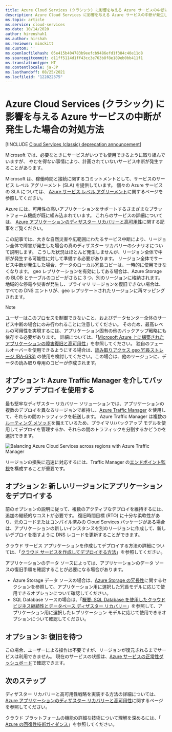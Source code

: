 ```yaml
---
title: Azure Cloud Services (クラシック) に影響を与える Azure サービスの中断に対処する
description: Azure Cloud Services に影響を与える Azure サービスの中断が発生した場合の対処方法について説明します。
ms.topic: article
ms.service: cloud-services
ms.date: 10/14/2020
author: hirenshah1
ms.author: hirshah
ms.reviewer: mimckitt
ms.custom: ''
ms.openlocfilehash: 05e415b404783b9eefcb9486efd1f384c40e11d8
ms.sourcegitcommit: d11ff5114d1ff43cc3e763b8f8e189eb0bb411f1
ms.translationtype: HT
ms.contentlocale: ja-JP
ms.lasthandoff: 08/25/2021
ms.locfileid: "122822375"
---
```

# <a name="what-to-do-in-the-event-of-an-azure-service-disruption-that-impacts-azure-cloud-services-classic"></a>Azure Cloud Services (クラシック) に影響を与える Azure サービスの中断が発生した場合の対処方法

[!INCLUDE [Cloud Services (classic) deprecation announcement](includes/deprecation-announcement.md)]

Microsoft では、必要なときにサービスがいつでも使用できるように取り組んでいますが、 やむを得ない事情により、計画されていないサービス中断が発生することがあります。

Microsoft は、稼働時間と接続に関するコミットメントとして、サービスのサービス レベル アグリーメント (SLA) を提供しています。 個々の Azure サービスの SLA については、 [Azure サービス レベル アグリーメント](https://azure.microsoft.com/support/legal/sla/)に関するページを参照してください。

Azure には、可用性の高いアプリケーションをサポートするさまざまなプラットフォーム機能が既に組み込まれています。 これらのサービスの詳細については、 [Azure アプリケーションのディザスター リカバリーと高可用性](/azure/architecture/framework/resiliency/backup-and-recovery)に関する記事をご覧ください。

この記事では、大きな自然災害や広範囲にわたるサービス中断により、リージョン全体で障害が発生した場合の真のディザスター リカバリーのシナリオについて説明します。 こうした状況はほとんど発生しませんが、リージョン全体で中断が発生する可能性に対して準備する必要があります。 リージョン全体でサービス中断が発生した場合、データのローカル冗長コピーは、一時的に使用できなくなります。 geo レプリケーションを有効にしてある場合は、Azure Storage の BLOB とテーブルのコピーがさらに 3 つ、別のリージョンに格納されます。 地域的な停電や災害が発生し、プライマリ リージョンを復旧できない場合は、すべての DNS エントリが、geo レプリケートされたリージョンに再マッピングされます。

> [!NOTE]
> ユーザーはこのプロセスを制御できないこと、およびデータセンター全体のサービス中断の場合にのみ行われることに注意してください。 そのため、最高レベルの可用性を実現するには、アプリケーション固有の他のバックアップ戦略にも依存する必要があります。 詳細については、「[Microsoft Azure 上に構築されたアプリケーションの障害復旧と高可用性](/azure/architecture/framework/resiliency/backup-and-recovery)」を参照してください。 独自のフェールオーバーを使用できるようにする場合は、[読み取りアクセス geo 冗長ストレージ (RA-GRS)](../storage/common/storage-redundancy.md) の使用を検討してください。この場合は、他のリージョンに、データの読み取り専用のコピーが作成されます。
>
>


## <a name="option-1-use-a-backup-deployment-through-azure-traffic-manager"></a>オプション 1: Azure Traffic Manager を介してバックアップ デプロイを使用する
最も堅牢なディザスター リカバリー ソリューションでは、アプリケーションの複数のデプロイを異なるリージョンで維持し、[Azure Traffic Manager](../traffic-manager/traffic-manager-overview.md) を使用して、それらの間のトラフィックを転送します。 Azure Traffic Manager は複数の[ルーティング メソッド](../traffic-manager/traffic-manager-routing-methods.md)を備えているため、プライマリ/バックアップ モデルを使用してデプロイを管理するか、それらの間のトラフィックを分割するかどうかを選択できます。

![Balancing Azure Cloud Services across regions with Azure Traffic Manager](./media/cloud-services-disaster-recovery-guidance/using-azure-traffic-manager.png)

リージョンの損失に迅速に対応するには、Traffic Manager の[エンドポイント監視](../traffic-manager/traffic-manager-monitoring.md)を構成することが重要です。

## <a name="option-2-deploy-your-application-to-a-new-region"></a>オプション 2: 新しいリージョンにアプリケーションをデプロイする
前のオプションの説明に従って、複数のアクティブなデプロイを維持するには、追加の継続的なコストが必要です。 復旧時間目標 (RTO) に十分な柔軟性があり、元のコードまたはコンパイル済みの Cloud Services パッケージがある場合は、アプリケーションの新しいインスタンスを別のリージョンに作成して、新しいデプロイを指すように DNS レコードを更新することができます。

クラウド サービス アプリケーションを作成してデプロイする方法の詳細については、「[クラウド サービスを作成してデプロイする方法](cloud-services-how-to-create-deploy-portal.md)」を参照してください。

アプリケーションのデータ ソースによっては、アプリケーションのデータ ソースの復旧手順を確認することが必要になる場合があります。

* Azure Storage データ ソースの場合は、[Azure Storage の冗長性](../storage/common/storage-redundancy.md)に関するセクションを参照して、アプリケーション用に選択した冗長モデルに応じて使用できるオプションについて確認してください。
* SQL Database ソースの場合は、「[概要: SQL Database を使用したクラウド ビジネス継続性とデータベース ディザスター リカバリー](../azure-sql/database/business-continuity-high-availability-disaster-recover-hadr-overview.md)」を参照して、アプリケーション用に選択したレプリケーション モデルに応じて使用できるオプションについて確認してください。


## <a name="option-3-wait-for-recovery"></a>オプション 3: 復旧を待つ
この場合、ユーザーによる操作は不要ですが、リージョンが復元されるまでサービスは利用できません。 現在のサービスの状態は、[Azure サービスの正常性ダッシュボード](https://azure.microsoft.com/status/)で確認できます。

## <a name="next-steps"></a>次のステップ
ディザスター リカバリーと高可用性戦略を実装する方法の詳細については、[Azure アプリケーションのディザスター リカバリーと高可用性](/azure/architecture/framework/resiliency/backup-and-recovery)に関するページを参照してください。

クラウド プラットフォームの機能の詳細な技術について理解を深めるには、「 [Azure の回復性技術ガイダンス](/azure/architecture/checklist/resiliency-per-service)」を参照してください。